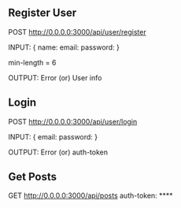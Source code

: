 ## Register User
POST http://0.0.0.0:3000/api/user/register

INPUT: {
    name:
    email:
    password:
}

min-length = 6

OUTPUT: Error (or) User info

## Login 
POST http://0.0.0.0:3000/api/user/login

INPUT: {
    email:
    password:
}

OUTPUT: Error (or) auth-token

## Get Posts
GET http://0.0.0.0:3000/api/posts
auth-token: ****
